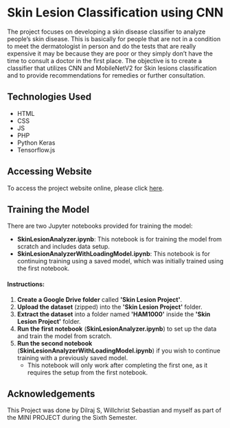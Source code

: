 # Skin Lesion Classification using CNN

The project focuses on developing a skin disease classifier to analyze people’s skin disease. This is basically for people that are not in a condition to meet the dermatologist in person and do the tests that are really expensive it may be because they are poor or they simply don’t have the time to consult a doctor in the first place. The objective is to create a classifier that utilizes CNN and MobileNetV2 for Skin lesions classification and to provide recommendations for remedies or further consultation.

## Technologies Used

- HTML
- CSS
- JS
- PHP
- Python Keras
- Tensorflow.js

## Accessing Website

To access the project website online, please click [here](http://fayezminiproject.atwebpages.com/index.php).

## Training the Model

There are two Jupyter notebooks provided for training the model:

- **SkinLesionAnalyzer.ipynb**: This notebook is for training the model from scratch and includes data setup.
- **SkinLesionAnalyzerWithLoadingModel.ipynb**: This notebook is for continuing training using a saved model, which was initially trained using the first notebook.

#### Instructions:

1. **Create a Google Drive folder** called **'Skin Lesion Project'**.
2. **Upload the dataset** (zipped) into the **'Skin Lesion Project'** folder.
3. **Extract the dataset** into a folder named **'HAM1000'** inside the **'Skin Lesion Project'** folder.
4. **Run the first notebook** (**SkinLesionAnalyzer.ipynb**) to set up the data and train the model from scratch.
5. **Run the second notebook** (**SkinLesionAnalyzerWithLoadingModel.ipynb**) if you wish to continue training with a previously saved model.  
   - This notebook will only work after completing the first one, as it requires the setup from the first notebook.
## Acknowledgements

This Project was done by Dilraj S, Willchrist Sebastian and myself as part of the MINI PROJECT during the Sixth Semester.
